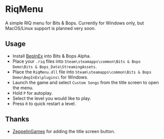# RiqMenu

A simple RIQ menu for Bits & Bops. Currently for Windows only, but MacOS/Linux support is planned very soon.

## Usage

- Install [BepInEx](https://docs.bepinex.dev/articles/user_guide/installation/index.html) into Bits & Bops Alpha.
- Place your `.riq` files into `Steam\steamapps\common\Bits & Bops Demo\Bits & Bops_Data\StreamingAssets`.
- Place the `RiqMenu.dll` file into `Steam\steamapps\common\Bits & Bops Demo\BepInEx\plugins\` for Windows.
- Launch the game and select `Custom Songs` from the title screen to open the menu.
- Hold `P` for autoplay.
- Select the level you would like to play.
- Press `R` to quick restart a level.

## Thanks

- [ZeppelinGames](https://github.com/ZeppelinGames) for adding the title screen button.
